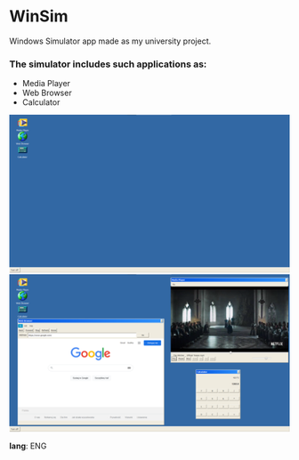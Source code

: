 # WinSim

Windows Simulator app made as my university project.

### The simulator includes such applications as:
* Media Player
* Web Browser
* Calculator

<img src="readmeImg/desktop_1.png" width="700"> 
<img src="readmeImg/desktop_2.png" width="700"> 


<strong>lang</strong>: ENG
